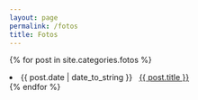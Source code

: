 ```yaml
---
layout: page
permalink: /fotos
title: Fotos
---
```


{% for post in site.categories.fotos %}
 <li><span>{{ post.date | date_to_string }}</span> &nbsp; <a href="{{ post.url }}">{{ post.title }}</a></li>
{% endfor %}